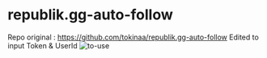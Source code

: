 # republik.gg-auto-follow
Repo original : https://github.com/tokinaa/republik.gg-auto-follow
Edited to input Token & UserId
![to-use](https://github.com/dinarsanjaya/republik.gg-auto-follow/assets/34889287/a03d9e50-fae3-466f-972b-a918e0787991)
